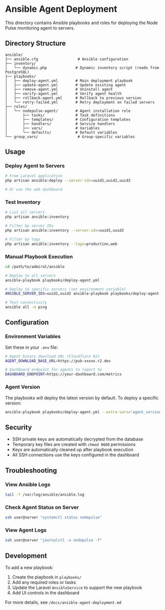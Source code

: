 # Ansible Agent Deployment

This directory contains Ansible playbooks and roles for deploying the Node Pulse monitoring agent to servers.

## Directory Structure

```
ansible/
├── ansible.cfg                  # Ansible configuration
├── inventory/
│   └── dynamic.php             # Dynamic inventory script (reads from PostgreSQL)
├── playbooks/
│   ├── deploy-agent.yml        # Main deployment playbook
│   ├── update-agent.yml        # Update existing agent
│   ├── remove-agent.yml        # Uninstall agent
│   ├── verify-agent.yml        # Verify agent health
│   ├── rollback-agent.yml      # Rollback to previous version
│   └── retry-failed.yml        # Retry deployment on failed servers
├── roles/
│   └── nodepulse-agent/        # Agent installation role
│       ├── tasks/              # Task definitions
│       ├── templates/          # Configuration templates
│       ├── handlers/           # Service handlers
│       ├── vars/               # Variables
│       └── defaults/           # Default variables
└── group_vars/                  # Group-specific variables
```

## Usage

### Deploy Agent to Servers

```bash
# From Laravel application
php artisan ansible:deploy --server-ids=uuid1,uuid2,uuid3

# Or use the web dashboard
```

### Test Inventory

```bash
# List all servers
php artisan ansible:inventory

# Filter by server IDs
php artisan ansible:inventory --server-ids=uuid1,uuid2

# Filter by tags
php artisan ansible:inventory --tags=production,web
```

### Manual Playbook Execution

```bash
cd /path/to/admiral/ansible

# Deploy to all servers
ansible-playbook playbooks/deploy-agent.yml

# Deploy to specific servers (set environment variable)
ANSIBLE_SERVER_IDS=uuid1,uuid2 ansible-playbook playbooks/deploy-agent.yml

# Test connectivity
ansible all -m ping
```

## Configuration

### Environment Variables

Set these in your `.env` file:

```bash
# Agent binary download URL (Cloudflare R2)
AGENT_DOWNLOAD_BASE_URL=https://pub-xxxxx.r2.dev

# Dashboard endpoint for agents to report to
DASHBOARD_ENDPOINT=https://your-dashboard.com/metrics
```

### Agent Version

The playbooks will deploy the latest version by default. To deploy a specific version:

```bash
ansible-playbook playbooks/deploy-agent.yml --extra-vars="agent_version=v1.2.3"
```

## Security

- SSH private keys are automatically decrypted from the database
- Temporary key files are created with `chmod 0600` permissions
- Keys are automatically cleaned up after playbook execution
- All SSH connections use the keys configured in the dashboard

## Troubleshooting

### View Ansible Logs

```bash
tail -f /var/log/ansible/ansible.log
```

### Check Agent Status on Server

```bash
ssh user@server "systemctl status nodepulse"
```

### View Agent Logs

```bash
ssh user@server "journalctl -u nodepulse -f"
```

## Development

To add a new playbook:

1. Create the playbook in `playbooks/`
2. Add any required roles or tasks
3. Update the Laravel `AnsibleService` to support the new playbook
4. Add UI controls in the dashboard

For more details, see `/docs/ansible-agent-deployment.md`
